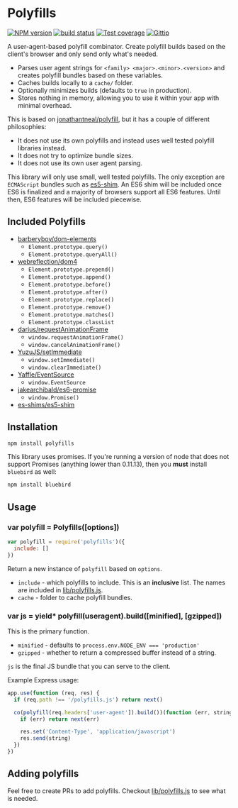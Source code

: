 
# Polyfills

[![NPM version][npm-image]][npm-url]
[![build status][travis-image]][travis-url]
[![Test coverage][coveralls-image]][coveralls-url]
[![Gittip][gittip-image]][gittip-url]

A user-agent-based polyfill combinator.
Create polyfill builds based on the client's browser and only send only what's needed.

- Parses user agent strings for `<family> <major>.<minor>.<version>` and creates polyfill bundles based on these variables.
- Caches builds locally to a `cache/` folder.
- Optionally minimizes builds (defaults to `true` in production).
- Stores nothing in memory, allowing you to use it within your app with minimal overhead.

This is based on [jonathantneal/polyfill](https://github.com/jonathantneal/polyfill),
but it has a couple of different philosophies:

- It does not use its own polyfills and instead uses well tested polyfill libraries instead.
- It does not try to optimize bundle sizes.
- It does not use its own user agent parsing.

This library will only use small, well tested polyfills.
The only exception are `ECMAScript` bundles such as [es5-shim](https://github.com/es-shims/es5-shim).
An ES6 shim will be included once ES6 is finalized and a majority of browsers support all ES6 features.
Until then, ES6 features will be included piecewise.

## Included Polyfills

- [barberyboy/dom-elements](https://github.com/barberboy/dom-elements)
  - `Element.prototype.query()`
  - `Element.prototype.queryAll()`
- [webreflection/dom4](https://github.com/webreflection/dom4)
  - `Element.prototype.prepend()`
  - `Element.prototype.append()`
  - `Element.prototype.before()`
  - `Element.prototype.after()`
  - `Element.prototype.replace()`
  - `Element.prototype.remove()`
  - `Element.prototype.matches()`
  - `Element.prototype.classList`
- [darius/requestAnimationFrame](https://github.com/darius/requestAnimationFrame)
  - `window.requestAnimationFrame()`
  - `window.cancelAnimationFrame()`
- [YuzuJS/setImmediate](https://github.com/YuzuJS/setImmediate)
  - `window.setImmediate()`
  - `window.clearImmediate()`
- [Yaffle/EventSource](https://github.com/Yaffle/EventSource)
  - `window.EventSource`
- [jakearchibald/es6-promise](https://github.com/jakearchibald/es6-promise)
  - `window.Promise()`
- [es-shims/es5-shim](https://github.com/es-shims/es5-shim)

## Installation

```bash
npm install polyfills
```

This library uses promises.
If you're running a version of node that does not support Promises (anything lower than 0.11.13),
then you __must__ install `bluebird` as well:

```bash
npm install bluebird
```

## Usage

### var polyfill = Polyfills([options])

```js
var polyfill = require('polyfills')({
  include: []
})
```

Return a new instance of `polyfill` based on `options`.

- `include` - which polyfills to include.
  This is an __inclusive__ list.
  The names are included in [lib/polyfills.js](lib/polyfills.js).
- `cache` - folder to cache polyfill bundles.

### var js = yield* polyfill(useragent).build([minified], [gzipped])

This is the primary function.

- `minified` - defaults to `process.env.NODE_ENV === 'production'`
- `gzipped` - whether to return a compressed buffer instead of a string.

`js` is the final JS bundle that you can serve to the client.

Example Express usage:

```js
app.use(function (req, res) {
  if (req.path !== '/polyfills.js') return next()

  co(polyfill(req.headers['user-agent']).build())(function (err, string) {
    if (err) return next(err)

    res.set('Content-Type', 'application/javascript')
    res.send(string)
  })
})
```

## Adding polyfills

Feel free to create PRs to add polyfills.
Checkout [lib/polyfills.js](lib/polyfills.js) to see what is needed.

[npm-image]: https://img.shields.io/npm/v/polyfills.svg?style=flat
[npm-url]: https://npmjs.org/package/polyfills
[travis-image]: https://img.shields.io/travis/polyfills/polyfills.svg?style=flat
[travis-url]: https://travis-ci.org/polyfills/polyfills
[coveralls-image]: https://img.shields.io/coveralls/polyfills/polyfills.svg?style=flat
[coveralls-url]: https://coveralls.io/r/polyfills/polyfills?branch=master
[gittip-image]: https://img.shields.io/gittip/jonathanong.svg?style=flat
[gittip-url]: https://www.gittip.com/jonathanong/

